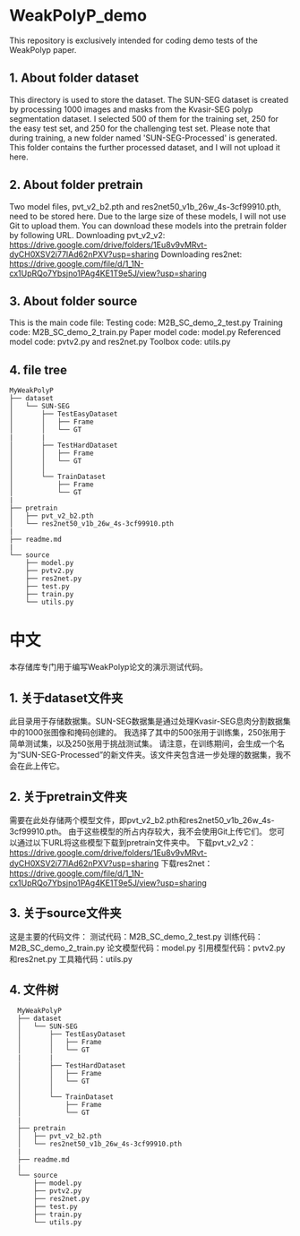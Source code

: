 # WeakPolyP_demo
This repository is exclusively intended for coding demo tests of the WeakPolyp paper.
## 1. About folder dataset
This directory is used to store the dataset. The SUN-SEG dataset is created by processing 1000 images and masks from the Kvasir-SEG polyp segmentation dataset. 
I selected 500 of them for the training set, 250 for the easy test set, and 250 for the challenging test set.
Please note that during training, a new folder named 'SUN-SEG-Processed' is generated. This folder contains the further processed dataset, and I will not upload it here.
## 2. About folder pretrain
Two model files, pvt_v2_b2.pth and res2net50_v1b_26w_4s-3cf99910.pth, need to be stored here. 
Due to the large size of these models, I will not use Git to upload them.
You can download these models into the pretrain folder by following URL.
Downloading pvt_v2_v2:
https://drive.google.com/drive/folders/1Eu8v9vMRvt-dyCH0XSV2i77lAd62nPXV?usp=sharing
Downloading res2net:
https://drive.google.com/file/d/1_1N-cx1UpRQo7Ybsjno1PAg4KE1T9e5J/view?usp=sharing
## 3. About folder source
This is the main code file:
Testing code: M2B_SC_demo_2_test.py
Training code: M2B_SC_demo_2_train.py
Paper model code: model.py
Referenced model code: pvtv2.py and res2net.py
Toolbox code: utils.py
## 4. file tree
    MyWeakPolyP
    ├── dataset
    │   └── SUN-SEG
    │       ├── TestEasyDataset
    │       │   ├── Frame
    │       │   └── GT  
    |       |
    │       ├── TestHardDataset
    │       │   ├── Frame
    │       │   └── GT
    │       │         
    │       └── TrainDataset
    │           ├── Frame
    │           └── GT
    |
    ├── pretrain
    │   ├── pvt_v2_b2.pth
    │   └── res2net50_v1b_26w_4s-3cf99910.pth
    |
    ├── readme.md
    |
    └── source
        ├── model.py
        ├── pvtv2.py
        ├── res2net.py
        ├── test.py
        ├── train.py
        └── utils.py

# 中文
本存储库专门用于编写WeakPolyp论文的演示测试代码。
## 1. 关于dataset文件夹
此目录用于存储数据集。SUN-SEG数据集是通过处理Kvasir-SEG息肉分割数据集中的1000张图像和掩码创建的。
我选择了其中的500张用于训练集，250张用于简单测试集，以及250张用于挑战测试集。
请注意，在训练期间，会生成一个名为“SUN-SEG-Processed”的新文件夹。该文件夹包含进一步处理的数据集，我不会在此上传它。
## 2. 关于pretrain文件夹
需要在此处存储两个模型文件，即pvt_v2_b2.pth和res2net50_v1b_26w_4s-3cf99910.pth。
由于这些模型的所占内存较大，我不会使用Git上传它们。
您可以通过以下URL将这些模型下载到pretrain文件夹中。
下载pvt_v2_v2：
https://drive.google.com/drive/folders/1Eu8v9vMRvt-dyCH0XSV2i77lAd62nPXV?usp=sharing
下载res2net：
https://drive.google.com/file/d/1_1N-cx1UpRQo7Ybsjno1PAg4KE1T9e5J/view?usp=sharing
## 3. 关于source文件夹
这是主要的代码文件：
测试代码：M2B_SC_demo_2_test.py
训练代码：M2B_SC_demo_2_train.py
论文模型代码：model.py
引用模型代码：pvtv2.py和res2net.py
工具箱代码：utils.py
## 4. 文件树
      MyWeakPolyP
      ├── dataset
      │   └── SUN-SEG
      │       ├── TestEasyDataset
      │       │   ├── Frame
      │       │   └── GT  
      |       |
      │       ├── TestHardDataset
      │       │   ├── Frame
      │       │   └── GT
      │       │         
      │       └── TrainDataset
      │           ├── Frame
      │           └── GT
      |
      ├── pretrain
      │   ├── pvt_v2_b2.pth
      │   └── res2net50_v1b_26w_4s-3cf99910.pth
      |
      ├── readme.md
      |
      └── source
          ├── model.py
          ├── pvtv2.py
          ├── res2net.py
          ├── test.py
          ├── train.py
          └── utils.py
